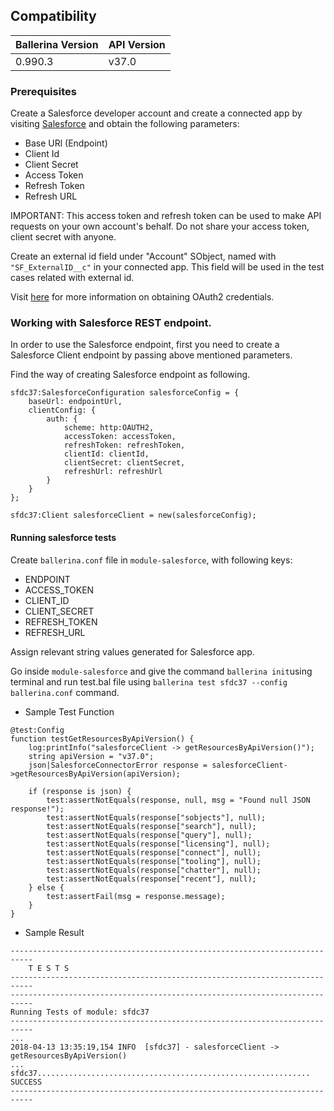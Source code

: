 ## Compatibility

| Ballerina Version  | API Version  |
| ------------------ | ------------ |
| 0.990.3            |   v37.0      |

### Prerequisites

Create a Salesforce developer account and create a connected app by visiting [Salesforce](https://www.salesforce.com) and obtain the following parameters:
* Base URl (Endpoint)
* Client Id
* Client Secret
* Access Token
* Refresh Token
* Refresh URL

IMPORTANT: This access token and refresh token can be used to make API requests on your own account's behalf. 
Do not share your access token, client secret with anyone.

Create an external id field under "Account" SObject, named with `"SF_ExternalID__c"` in your connected app. 
This field will be used in the test cases related with external id. 

Visit [here](https://help.salesforce.com/articleView?id=remoteaccess_authenticate_overview.htm) for more information on obtaining OAuth2 credentials.

### Working with Salesforce REST endpoint.

In order to use the Salesforce endpoint, first you need to create a 
Salesforce Client endpoint by passing above mentioned parameters.

Find the way of creating Salesforce endpoint as following. 

```ballerina
sfdc37:SalesforceConfiguration salesforceConfig = {
    baseUrl: endpointUrl,
    clientConfig: {
        auth: {
            scheme: http:OAUTH2,
            accessToken: accessToken,
            refreshToken: refreshToken,
            clientId: clientId,
            clientSecret: clientSecret,
            refreshUrl: refreshUrl
        }
    }
};

sfdc37:Client salesforceClient = new(salesforceConfig);
```

#### Running salesforce tests
Create `ballerina.conf` file in `module-salesforce`, with following keys:
* ENDPOINT
* ACCESS_TOKEN
* CLIENT_ID
* CLIENT_SECRET
* REFRESH_TOKEN
* REFRESH_URL

Assign relevant string values generated for Salesforce app. 

Go inside `module-salesforce` and give the command `ballerina init`using terminal and run test.bal file 
using `ballerina test sfdc37 --config ballerina.conf` command.

* Sample Test Function

```ballerina
@test:Config
function testGetResourcesByApiVersion() {
    log:printInfo("salesforceClient -> getResourcesByApiVersion()");
    string apiVersion = "v37.0";
    json|SalesforceConnectorError response = salesforceClient->getResourcesByApiVersion(apiVersion);

    if (response is json) {
        test:assertNotEquals(response, null, msg = "Found null JSON response!");
        test:assertNotEquals(response["sobjects"], null);
        test:assertNotEquals(response["search"], null);
        test:assertNotEquals(response["query"], null);
        test:assertNotEquals(response["licensing"], null);
        test:assertNotEquals(response["connect"], null);
        test:assertNotEquals(response["tooling"], null);
        test:assertNotEquals(response["chatter"], null);
        test:assertNotEquals(response["recent"], null);
    } else {
        test:assertFail(msg = response.message);
    }
}
```

* Sample Result 

```ballerina
---------------------------------------------------------------------------
    T E S T S
---------------------------------------------------------------------------
---------------------------------------------------------------------------
Running Tests of module: sfdc37
---------------------------------------------------------------------------
...
2018-04-13 13:35:19,154 INFO  [sfdc37] - salesforceClient -> getResourcesByApiVersion() 
...
sfdc37............................................................. SUCCESS
---------------------------------------------------------------------------
```
